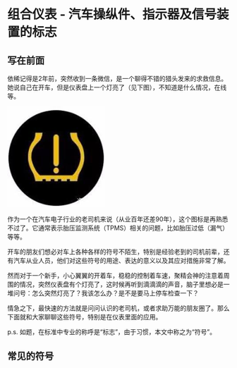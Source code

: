 # 组合仪表 - 汽车操纵件、指示器及信号装置的标志

## 写在前面

依稀记得是2年前，突然收到一条微信，是一个聊得不错的猎头发来的求救信息。她说自己在开车，但是仪表盘上一个灯亮了（见下图），不知道是什么情况，在线等。

![TPMS](./attachments/TPMS.jpg)

作为一个在汽车电子行业的老司机来说（从业百年还差90年），这个图标是再熟悉不过了。它通常表示胎压监测系统（TPMS）相关的问题，比如胎压过低（漏气）等等。

开车的朋友们想必对车上各种各样的符号不陌生，特别是经验老到的司机前辈，还有汽车从业人员，他们对这些符号的用途、表达的意义以及其应对措施非常了解。

然而对于一个新手，小心翼翼的开着车，稳稳的控制着车速，聚精会神的注意着周围的情况，突然仪表盘有个灯亮了，这时候再听到滴滴滴的声音，脑子里想必是一堆问号：怎么突然灯亮了？我该怎么办？是不是要马上停车检查一下？

情急之下，最快速的方法就是问问认识的老司机，或者求助万能的朋友圈了。那么下面就和大家聊聊这些符号，特别是在仪表里面的应用。

p.s. 如题，在标准中专业的称呼是“标志”，由于习惯，本文中称之为“符号”。

## 常见的符号
